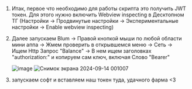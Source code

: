 1) Итак, первое что необходимо для работы скрипта это получить JWT токен. Для этого нужно включить Webview inspecting в Десктопном ТГ (Настройки -> Продвинутые настройки -> Экспериментальные настройки -> Enable webview inspecting)
2) Далее запускаем Blum -> Правой кнопкой мыши по любой области мини аппа -> Жмем проверить в открывшемся меню -> Сеть -> Ищем Http Запрос "Balance" -> В нем ищем заголовках "authorization:" и копируем сам ключ, включая Слово "Bearer"

   ![image](https://github.com/user-attachments/assets/154bf762-3f01-42d1-992c-fa8be745977e) ![Снимок экрана 2024-09-14 001007](https://github.com/user-attachments/assets/e714a17d-6226-45cb-acad-355e81524828)

3) запускаем софт и вставляем наш токен туда, удачного фарма <3

